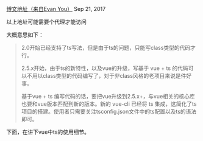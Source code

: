 [博文地址（来自Evan You）](https://medium.com/the-vue-point/upcoming-typescript-changes-in-vue-2-5-e9bd7e2ecf08)
Sep 21, 2017

以上地址可能需要个代理才能访问

大概意思如下：

>2.0开始已经支持了ts写法，但是由于ts的问题，只能写class类型的代码才行。
>
>2.5.x开始，由于ts的新特性，以及vue的升级，写基于 vue + ts 的代码可以不用以class类型的代码编写了，对于非class风格的老项目来说是件好事。
>
>基于vue + ts 编写代码的话，要把vue升级到2.5.x+，与vue相关的核心库也要和vue版本匹配到新的版本。新的 vue-cli 已经将 ts 集成，这简化了ts项目的搭建。使用者只需要关注tsconfig.json文件中的ts配置以及ts的语法即可。

下面，在讲下vue中ts的使用细节。

